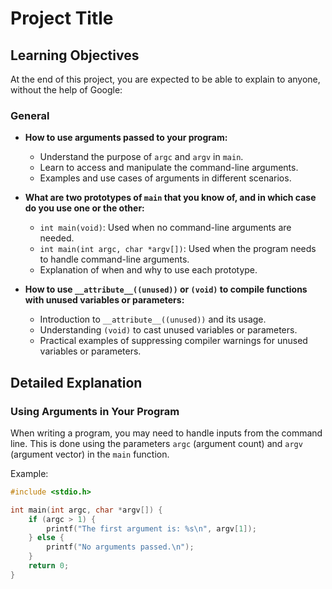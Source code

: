 # Project Title

## Learning Objectives

At the end of this project, you are expected to be able to explain to anyone, without the help of Google:

### General

- **How to use arguments passed to your program:**
  - Understand the purpose of `argc` and `argv` in `main`.
  - Learn to access and manipulate the command-line arguments.
  - Examples and use cases of arguments in different scenarios.

- **What are two prototypes of `main` that you know of, and in which case do you use one or the other:**
  - `int main(void)`: Used when no command-line arguments are needed.
  - `int main(int argc, char *argv[])`: Used when the program needs to handle command-line arguments.
  - Explanation of when and why to use each prototype.

- **How to use `__attribute__((unused))` or `(void)` to compile functions with unused variables or parameters:**
  - Introduction to `__attribute__((unused))` and its usage.
  - Understanding `(void)` to cast unused variables or parameters.
  - Practical examples of suppressing compiler warnings for unused variables or parameters.

## Detailed Explanation

### Using Arguments in Your Program

When writing a program, you may need to handle inputs from the command line. This is done using the parameters `argc` (argument count) and `argv` (argument vector) in the `main` function.

Example:
```c
#include <stdio.h>

int main(int argc, char *argv[]) {
    if (argc > 1) {
        printf("The first argument is: %s\n", argv[1]);
    } else {
        printf("No arguments passed.\n");
    }
    return 0;
}

